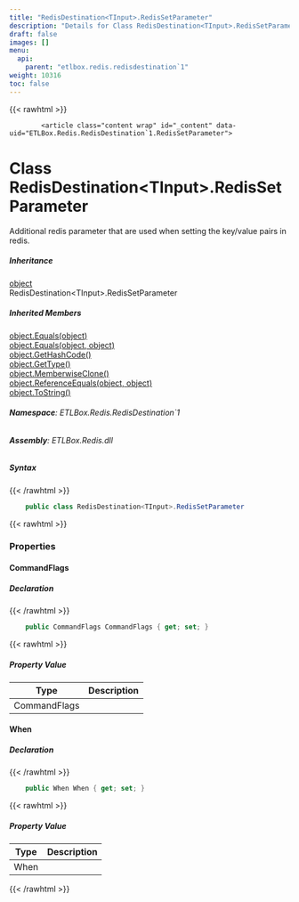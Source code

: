 ```yaml
---
title: "RedisDestination<TInput>.RedisSetParameter"
description: "Details for Class RedisDestination<TInput>.RedisSetParameter (ETLBox.Redis.RedisDestination`1)"
draft: false
images: []
menu:
  api:
    parent: "etlbox.redis.redisdestination`1"
weight: 10316
toc: false
---
```


{{< rawhtml >}}

            <article class="content wrap" id="_content" data-uid="ETLBox.Redis.RedisDestination`1.RedisSetParameter">
  <h1 id="ETLBox_Redis_RedisDestination_1_RedisSetParameter" data-uid="ETLBox.Redis.RedisDestination`1.RedisSetParameter" class="text-break">Class RedisDestination&lt;TInput&gt;.RedisSetParameter
</h1>
  <div class="markdown level0 summary"><p>Additional redis parameter that are used when setting the key/value pairs in redis.</p>
</div>
  <div class="markdown level0 conceptual"></div>
  <div class="inheritance">
    <h5>Inheritance</h5>
    <div class="level0"><a class="xref" href="https://learn.microsoft.com/dotnet/api/system.object">object</a></div>
    <div class="level1"><span class="xref">RedisDestination&lt;TInput&gt;.RedisSetParameter</span></div>
  </div>
  <div class="inheritedMembers">
    <h5>Inherited Members</h5>
    <div>
      <a class="xref" href="https://learn.microsoft.com/dotnet/api/system.object.equals#system-object-equals(system-object)">object.Equals(object)</a>
    </div>
    <div>
      <a class="xref" href="https://learn.microsoft.com/dotnet/api/system.object.equals#system-object-equals(system-object-system-object)">object.Equals(object, object)</a>
    </div>
    <div>
      <a class="xref" href="https://learn.microsoft.com/dotnet/api/system.object.gethashcode">object.GetHashCode()</a>
    </div>
    <div>
      <a class="xref" href="https://learn.microsoft.com/dotnet/api/system.object.gettype">object.GetType()</a>
    </div>
    <div>
      <a class="xref" href="https://learn.microsoft.com/dotnet/api/system.object.memberwiseclone">object.MemberwiseClone()</a>
    </div>
    <div>
      <a class="xref" href="https://learn.microsoft.com/dotnet/api/system.object.referenceequals">object.ReferenceEquals(object, object)</a>
    </div>
    <div>
      <a class="xref" href="https://learn.microsoft.com/dotnet/api/system.object.tostring">object.ToString()</a>
    </div>
  </div>
<h6><strong>Namespace</strong>: ETLBox.Redis.RedisDestination`1</h6>
  <h6><strong>Assembly</strong>: ETLBox.Redis.dll</h6>
  <h5 id="ETLBox_Redis_RedisDestination_1_RedisSetParameter_syntax">Syntax</h5>
{{< /rawhtml >}}

```C#
    public class RedisDestination<TInput>.RedisSetParameter
```

{{< rawhtml >}}
  <h3 id="properties">Properties
</h3>
  <a id="ETLBox_Redis_RedisDestination_1_RedisSetParameter_CommandFlags_" data-uid="ETLBox.Redis.RedisDestination`1.RedisSetParameter.CommandFlags*"></a>
  <h4 id="ETLBox_Redis_RedisDestination_1_RedisSetParameter_CommandFlags" data-uid="ETLBox.Redis.RedisDestination`1.RedisSetParameter.CommandFlags">CommandFlags</h4>
  <div class="markdown level1 summary"></div>
  <div class="markdown level1 conceptual"></div>
  <h5 class="declaration">Declaration</h5>
{{< /rawhtml >}}

```C#
    public CommandFlags CommandFlags { get; set; }
```

{{< rawhtml >}}
  <h5 class="propertyValue">Property Value</h5>
  <table class="table table-bordered table-condensed">
    <thead>
      <tr>
        <th>Type</th>
        <th>Description</th>
      </tr>
    </thead>
    <tbody>
      <tr>
        <td><span class="xref">CommandFlags</span></td>
        <td></td>
      </tr>
    </tbody>
  </table>
  <a id="ETLBox_Redis_RedisDestination_1_RedisSetParameter_When_" data-uid="ETLBox.Redis.RedisDestination`1.RedisSetParameter.When*"></a>
  <h4 id="ETLBox_Redis_RedisDestination_1_RedisSetParameter_When" data-uid="ETLBox.Redis.RedisDestination`1.RedisSetParameter.When">When</h4>
  <div class="markdown level1 summary"></div>
  <div class="markdown level1 conceptual"></div>
  <h5 class="declaration">Declaration</h5>
{{< /rawhtml >}}

```C#
    public When When { get; set; }
```

{{< rawhtml >}}
  <h5 class="propertyValue">Property Value</h5>
  <table class="table table-bordered table-condensed">
    <thead>
      <tr>
        <th>Type</th>
        <th>Description</th>
      </tr>
    </thead>
    <tbody>
      <tr>
        <td><span class="xref">When</span></td>
        <td></td>
      </tr>
    </tbody>
  </table>

{{< /rawhtml >}}
